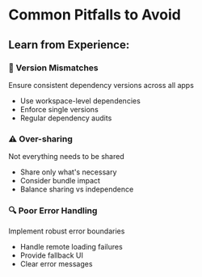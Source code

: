 ---
---

# Common Pitfalls to Avoid

<div class="mt-8">
<h2>Learn from Experience:</h2>

<div class="grid grid-cols-3 gap-6 mt-6">
  <div v-click class="p-4 border rounded">
    <h3>🚫 Version Mismatches</h3>
    <p>Ensure consistent dependency versions across all apps</p>
    <ul class="text-sm mt-2">
      <li>Use workspace-level dependencies</li>
      <li>Enforce single versions</li>
      <li>Regular dependency audits</li>
    </ul>
  </div>

  <div v-click class="p-4 border rounded">
    <h3>⚠️ Over-sharing</h3>
    <p>Not everything needs to be shared</p>
    <ul class="text-sm mt-2">
      <li>Share only what's necessary</li>
      <li>Consider bundle impact</li>
      <li>Balance sharing vs independence</li>
    </ul>
  </div>

  <div v-click class="p-4 border rounded">
    <h3>🔍 Poor Error Handling</h3>
    <p>Implement robust error boundaries</p>
    <ul class="text-sm mt-2">
      <li>Handle remote loading failures</li>
      <li>Provide fallback UI</li>
      <li>Clear error messages</li>
    </ul>
  </div>
</div>
</div>